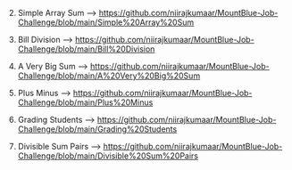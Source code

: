 
2. Simple Array Sum --> https://github.com/niirajkumaar/MountBlue-Job-Challenge/blob/main/Simple%20Array%20Sum







10. Bill Division --> https://github.com/niirajkumaar/MountBlue-Job-Challenge/blob/main/Bill%20Division
11. A Very Big Sum --> https://github.com/niirajkumaar/MountBlue-Job-Challenge/blob/main/A%20Very%20Big%20Sum
12. Plus Minus --> https://github.com/niirajkumaar/MountBlue-Job-Challenge/blob/main/Plus%20Minus




17. Grading Students --> https://github.com/niirajkumaar/MountBlue-Job-Challenge/blob/main/Grading%20Students

19. Divisible Sum Pairs --> https://github.com/niirajkumaar/MountBlue-Job-Challenge/blob/main/Divisible%20Sum%20Pairs
